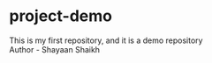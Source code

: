 # project-demo
This is my first repository, and it is a demo repository
<br>
Author - Shayaan Shaikh
